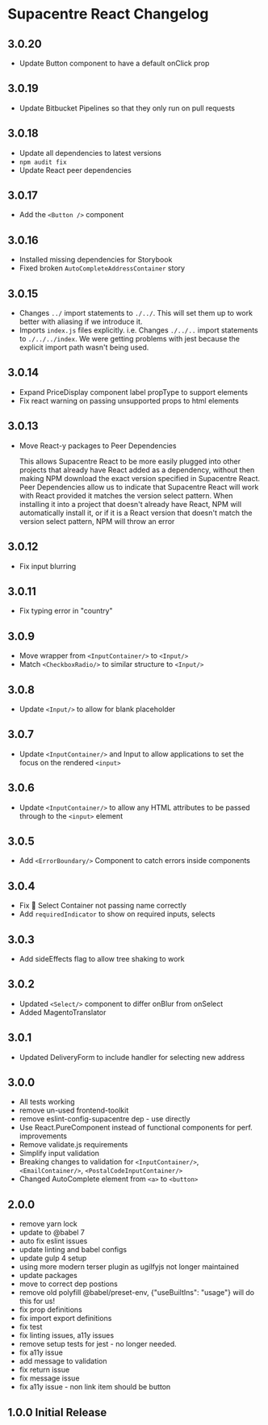 # Supacentre React Changelog

## 3.0.20

- Update Button component to have a default onClick prop

## 3.0.19

- Update Bitbucket Pipelines so that they only run on pull requests

## 3.0.18

- Update all dependencies to latest versions
- `npm audit fix`
- Update React peer dependencies

## 3.0.17

- Add the `<Button />` component

## 3.0.16

- Installed missing dependencies for Storybook
- Fixed broken `AutoCompleteAddressContainer` story

## 3.0.15

- Changes `../` import statements to `./../`. This will set them up to work better with aliasing if we introduce it.
- Imports `index.js` files explicitly. i.e. Changes `./../..` import statements to `./../../index`. We were getting
  problems with jest because the explicit import path wasn't being used.

## 3.0.14

- Expand PriceDisplay component label propType to support elements
- Fix react warning on passing unsupported props to html elements

## 3.0.13

- Move React-y packages to Peer Dependencies

  This allows Supacentre React to be more easily plugged into other projects that already have React added as a dependency,
  without then making NPM download the exact version specified in Supacentre React. Peer Dependencies allow us to indicate
  that Supacentre React will work with React provided it matches the version select pattern.
  When installing it into a project that doesn't already have React, NPM will automatically install it,
  or if it is a React version that doesn't match the version select pattern, NPM will throw an error

## 3.0.12

- Fix input blurring

## 3.0.11

- Fix typing error in "country"

## 3.0.9

- Move wrapper from `<InputContainer/>` to `<Input/>`
- Match `<CheckboxRadio/>` to similar structure to `<Input/>`

## 3.0.8

- Update `<Input/>` to allow for blank placeholder

## 3.0.7

- Update `<InputContainer/>` and Input to allow applications to set the focus on the rendered `<input>`

## 3.0.6

- Update `<InputContainer/>` to allow any HTML attributes to be passed through to the `<input>` element

## 3.0.5

- Add `<ErrorBoundary/>` Component to catch errors inside components

## 3.0.4

- Fix 🐛 Select Container not passing name correctly
- Add `requiredIndicator` to show on required inputs, selects

## 3.0.3

- Add sideEffects flag to allow tree shaking to work

## 3.0.2

- Updated `<Select/>` component to differ onBlur from onSelect
- Added MagentoTranslator

## 3.0.1

- Updated DeliveryForm to include handler for selecting new address

## 3.0.0

- All tests working
- remove un-used frontend-toolkit
- remove eslint-config-supacentre dep - use directly
- Use React.PureComponent instead of functional components for perf. improvements
- Remove validate.js requirements
- Simplify input validation
- Breaking changes to validation for `<InputContainer/>`, `<EmailContainer/>`, `<PostalCodeInputContainer/>`
- Changed AutoComplete element from `<a>` to `<button>`

## 2.0.0

- remove yarn lock
- update to @babel 7
- auto fix eslint issues
- update linting and babel configs
- update gulp 4 setup
- using more modern terser plugin as ugilfyjs not longer maintained
- update packages
- move to correct dep postions
- remove old polyfill @babel/preset-env, {"useBuiltIns": "usage"} will do this for us!
- fix prop definitions
- fix import export definitions
- fix test
- fix linting issues, a11y issues
- remove setup tests for jest - no longer needed.
- fix a11y issue
- add message to validation
- fix return issue
- fix message issue
- fix a11y issue - non link item should be button

## 1.0.0 Initial Release

